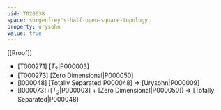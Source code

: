 ```yaml
---
uid: T020638
space: sorgenfrey's-half-open-square-topology
property: urysohn
value: true
---
```

[[Proof]]

* [T000271] [$T_2$|P000003]
* [T000273] [Zero Dimensional|P000050]
* [I000048] [Totally Separated|P000048] => [Urysohn|P000009]
* [I000073] ([$T_2$|P000003] + [Zero Dimensional|P000050]) => [Totally Separated|P000048]


